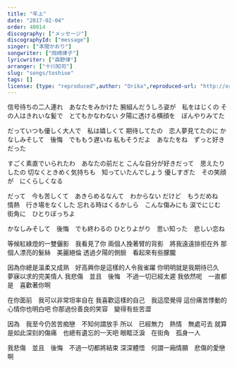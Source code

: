 ```yaml
---
title: "年上"
date: "2017-02-04"
order: 40014
discography: ["メッセージ"]
discographyId: ["message"]
singer: ["本間かおり"]
songwriter: ["岡崎律子"]
lyricwriter: ["森野律"]
arranger: ["十川知司"]
slug: "songs/toshiue"
tags: []
license: {type: "reproduced",author: "Orika",reproduced-url: "http://orikamushi.myweb.hinet.net",reproduced-website: "織歌蟲"}
---
```


信号待ちの二人連れ　あなたをみかけた
腕組んだうしろ姿が　私をはじくの
その人はきれいな髪で　とてもかなわない
夕陽に透ける横顔を　ぼんやりみてた

だっていつも優しく大人で　私は嬉しくて
期待してたの　恋人夢見てたのに
かなしみそして　後悔　でももう遅いね
私もそうだよ　あなたをね　ずっと好きだった

すごく素直でいられたわ　あなたの前だと
こんな自分が好きだって　思えたりしたの
切なくときめく気持ちも　知っていたんでしょう
優しすぎた　その笑顔が　にくらしくなる

だって　今も苦しくて　あきらめるなんて　わからない
だけど　もうだめね　情熱　行き場をなくした
忘れる時はくるかしら　こんな傷みにも
涙でにじむ　街角に　ひとりぼっちよ

かなしみそして　後悔　でも終わるの
ひとりよがり　思い知った　悲しい恋ね

等候紅綠燈的一雙儷影　我看見了你
兩個人挽著臂的背影　將我遠遠排拒在外
那個人漂亮的髮絲　美麗絕倫
透過夕陽的側臉　看起來有些朦朧

因為你總是溫柔又成熟　好高興你是這樣的人令我雀躍
你明明就是我期待已久　夢寐以求的完美情人
我悲傷　並且　後悔　不過一切已經太遲
我依然呢　一直都是　喜歡著你啊

在你面前　我可以非常坦率自在
我喜歡這樣的自己　我這麼覺得
這份痛苦悸動的心情你也明白吧
你那過份善良的笑容　變得有些苦澀

因為　我至今仍苦苦痴戀　不知何謂放手
所以　已經無力　熱情　無處可去
就算是如此深刻的傷痛　也總有遺忘的一天吧
眼眶泛淚　在街角　孤身一人

我悲傷　並且　後悔　不過一切都將結束
深深體悟　何謂一廂情願　悲傷的愛戀啊
